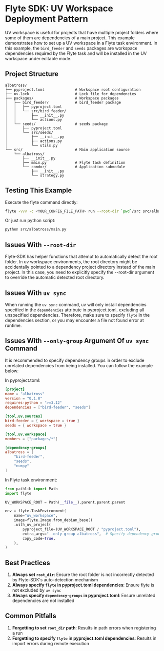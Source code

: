 
# Flyte SDK: UV Workspace Deployment Pattern

UV workspace is useful for projects that have multiple project folders where some of them are dependencies of a main project. This example demonstrates how to set up a UV workspace in a Flyte task environment. In this example, the `bird_feeder` and `seeds` packages are workspace dependencies required by the Flyte task and will be installed in the UV workspace under editable mode.

## Project Structure

```
albatross/
├── pyproject.toml              # Workspace root configuration
├── uv.lock                     # Lock file for dependencies
├── packages/                   # Workspace packages
│   ├── bird_feeder/            # bird_feeder package
│   │   ├── pyproject.toml
│   │   └── src/bird_feeder/
│   │       ├── __init__.py
│   │       └── actions.py
│   └── seeds/                  # seeds package
│       ├── pyproject.toml
│       └── src/seeds/
│           ├── __init__.py
│           ├── actions.py
│           └── utils.py
└── src/                        # Main application source
    └── albatross/
        ├── __init__.py
        ├── main.py             # Flyte task definition
        └── condor/             # Application submodule
            ├── __init__.py
            └── strategy.py
```

##  Testing This Example
Execute the flyte command directly:
```bash
flyte -vvv -c <YOUR_CONFIG_FILE_PATH> run --root-dir `pwd`/src src/albatross/main.py albatross_task
```
Or just run python script:
```bash
python src/albatross/main.py
```

##  Issues With `--root-dir`
Flyte-SDK has helper functions that attempt to automatically detect the root folder. In uv workspace environments, the root directory might be
accidentally pointed to a dependency project directory instead of the main project. In this case, you need to explicitly specify the --root-dir
argument to override the automatic detected root directory.

##  Issues With `uv sync`
When running the `uv sync` command, uv will only install dependencies specified in the `dependencies` attribute in pyproject.toml, excluding all unspecified dependencies. Therefore, make sure to specify `flyte` in the dependencies section, or you may encounter a file not found error at runtime.

## Issues With `--only-group` Argument Of `uv sync` Command
It is recommended to specify dependency groups in order to exclude unrelated dependencies from being installed. You can follow the example below:

In pyproject.toml:
```toml
[project]
name = "albatross"
version = "0.1.0"
requires-python = ">=3.12"
dependencies = ["bird-feeder", "seeds"]

[tool.uv.sources]
bird-feeder = { workspace = true }
seeds = { workspace = true }

[tool.uv.workspace]
members = ["packages/*"]

[dependency-groups]
albatross = [
    "bird-feeder",
    "seeds",
    "numpy"
]
```

In Flyte task environment:
```python
from pathlib import Path
import flyte

UV_WORKSPACE_ROOT = Path(__file__).parent.parent.parent

env = flyte.TaskEnvironment(
    name="uv_workspace",
    image=flyte.Image.from_debian_base()
    .with_uv_project(
        pyproject_file=(UV_WORKSPACE_ROOT / "pyproject.toml"),
        extra_args="--only-group albatross",  # Specify dependency group with --only-group argument
        copy_code=True,
    ),
)
```

## Best Practices

1. **Always set `root_dir`**: Ensure the root folder is not incorrectly detected by Flyte-SDK's auto-detection mechanism
2. **Always specify `flyte` in pyproject.toml dependencies**: Ensure flyte is not excluded by `uv sync`
3. **Always specify `dependency-groups` in pyproject.toml**: Ensure unrelated dependencies are not installed

## Common Pitfalls

1. **Forgetting to set `root_dir` path**: Results in path errors when registering a run
2. **Forgetting to specify `flyte` in pyproject.toml dependencies**: Results in import errors during remote execution